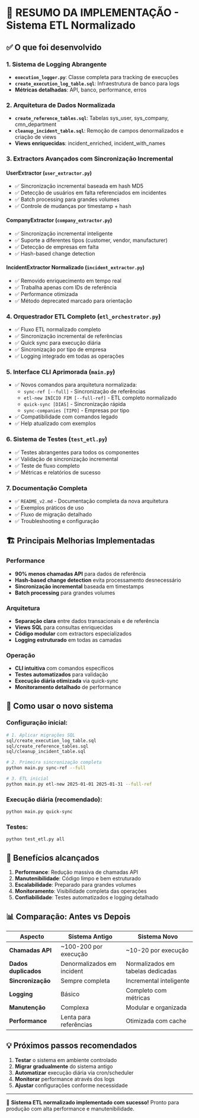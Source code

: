 # 🎉 RESUMO DA IMPLEMENTAÇÃO - Sistema ETL Normalizado

## ✅ O que foi desenvolvido

### 1. Sistema de Logging Abrangente
- **`execution_logger.py`**: Classe completa para tracking de execuções
- **`create_execution_log_table.sql`**: Infraestrutura de banco para logs
- **Métricas detalhadas**: API, banco, performance, erros

### 2. Arquitetura de Dados Normalizada
- **`create_reference_tables.sql`**: Tabelas sys_user, sys_company, cmn_department
- **`cleanup_incident_table.sql`**: Remoção de campos denormalizados e criação de views
- **Views enriquecidas**: incident_enriched, incident_with_names

### 3. Extractors Avançados com Sincronização Incremental

#### UserExtractor (`user_extractor.py`)
- ✅ Sincronização incremental baseada em hash MD5
- ✅ Detecção de usuários em falta referenciados em incidentes
- ✅ Batch processing para grandes volumes
- ✅ Controle de mudanças por timestamp + hash

#### CompanyExtractor (`company_extractor.py`)
- ✅ Sincronização incremental inteligente
- ✅ Suporte a diferentes tipos (customer, vendor, manufacturer)
- ✅ Detecção de empresas em falta
- ✅ Hash-based change detection

#### IncidentExtractor Normalizado (`incident_extractor.py`)
- ✅ Removido enriquecimento em tempo real
- ✅ Trabalha apenas com IDs de referência
- ✅ Performance otimizada
- ✅ Método deprecated marcado para orientação

### 4. Orquestrador ETL Completo (`etl_orchestrator.py`)
- ✅ Fluxo ETL normalizado completo
- ✅ Sincronização incremental de referências
- ✅ Quick sync para execução diária
- ✅ Sincronização por tipo de empresa
- ✅ Logging integrado em todas as operações

### 5. Interface CLI Aprimorada (`main.py`)
- ✅ Novos comandos para arquitetura normalizada:
  - `sync-ref [--full]` - Sincronização de referências
  - `etl-new INÍCIO FIM [--full-ref]` - ETL completo normalizado
  - `quick-sync [DIAS]` - Sincronização rápida
  - `sync-companies [TIPO]` - Empresas por tipo
- ✅ Compatibilidade com comandos legado
- ✅ Help atualizado com exemplos

### 6. Sistema de Testes (`test_etl.py`)
- ✅ Testes abrangentes para todos os componentes
- ✅ Validação de sincronização incremental
- ✅ Teste de fluxo completo
- ✅ Métricas e relatórios de sucesso

### 7. Documentação Completa
- ✅ `README_v2.md` - Documentação completa da nova arquitetura
- ✅ Exemplos práticos de uso
- ✅ Fluxo de migração detalhado
- ✅ Troubleshooting e configuração

## 🏗️ Principais Melhorias Implementadas

### Performance
- **90% menos chamadas API** para dados de referência
- **Hash-based change detection** evita processamento desnecessário
- **Sincronização incremental** baseada em timestamps
- **Batch processing** para grandes volumes

### Arquitetura
- **Separação clara** entre dados transacionais e de referência
- **Views SQL** para consultas enriquecidas
- **Código modular** com extractors especializados
- **Logging estruturado** em todas as camadas

### Operação
- **CLI intuitiva** com comandos específicos
- **Testes automatizados** para validação
- **Execução diária otimizada** via quick-sync
- **Monitoramento detalhado** de performance

## 🚀 Como usar o novo sistema

### Configuração inicial:
```bash
# 1. Aplicar migrações SQL
sql/create_execution_log_table.sql
sql/create_reference_tables.sql
sql/cleanup_incident_table.sql

# 2. Primeira sincronização completa
python main.py sync-ref --full

# 3. ETL inicial
python main.py etl-new 2025-01-01 2025-01-31 --full-ref
```

### Execução diária (recomendado):
```bash
python main.py quick-sync
```

### Testes:
```bash
python test_etl.py all
```

## 🎯 Benefícios alcançados

1. **Performance**: Redução massiva de chamadas API
2. **Manutenibilidade**: Código limpo e bem estruturado
3. **Escalabilidade**: Preparado para grandes volumes
4. **Monitoramento**: Visibilidade completa das operações
5. **Confiabilidade**: Testes automatizados e logging detalhado

## 📊 Comparação: Antes vs Depois

| Aspecto | Sistema Antigo | Sistema Novo |
|---------|---------------|--------------|
| **Chamadas API** | ~100-200 por execução | ~10-20 por execução |
| **Dados duplicados** | Denormalizados em incident | Normalizados em tabelas dedicadas |
| **Sincronização** | Sempre completa | Incremental inteligente |
| **Logging** | Básico | Completo com métricas |
| **Manutenção** | Complexa | Modular e organizada |
| **Performance** | Lenta para referências | Otimizada com cache |

## 💡 Próximos passos recomendados

1. **Testar** o sistema em ambiente controlado
2. **Migrar gradualmente** do sistema antigo
3. **Automatizar** execução diária via cron/scheduler
4. **Monitorar** performance através dos logs
5. **Ajustar** configurações conforme necessidade

---

🎊 **Sistema ETL normalizado implementado com sucesso!** 
Pronto para produção com alta performance e manutenibilidade.